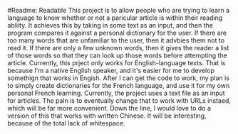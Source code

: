 #Readme: Readable
This project is to allow people who are trying to learn a language to know whether or not a paricular article is within their reading abliity. It achieves this by taking in some text as an input, and then the program compares it against a personal dictionary for the user. If there are too many words that are unfamiliar to the user, then it advbies them not to read it. If there are only a few unknown words, then it gives the reader a list of those words so that they can look up those words before attempting the article.
Currently, this prject only works for English-language texts. That is because I'm a native English speaker, and it's easier for me to develop somethign that works in Engish. After I can get the code to work, my plan is to simply create dictionaries for the French language, and use it for my own personal French learning. 
Currently, the project uses a text file as an input for articles. The paln is to eventually change that to work with URLs instaed, which will be far more convenient.
Down the line, I would love to do a version of this that works with written Chinese. It will be interesting, because of the total lack of whitespace.

